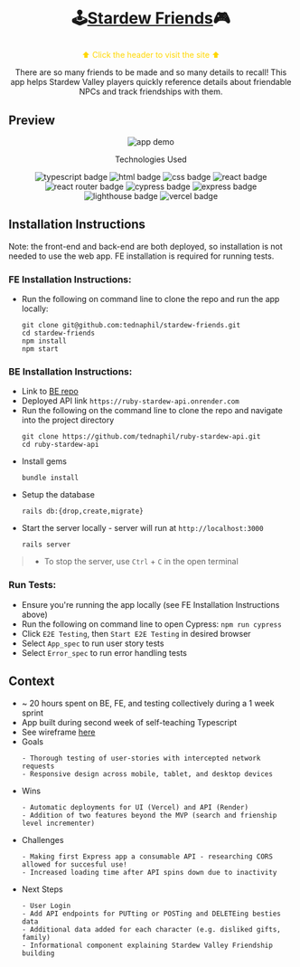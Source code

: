 # <p align="center">🕹️[Stardew Friends](https://stardew-friends.vercel.app/)🎮</p>
<p align="center" style="color: gold">⬆ Click the header to visit the site ⬆</a>

<p align="center">There are so many friends to be made and so many details to recall! This app helps Stardew Valley players quickly reference details about friendable NPCs and track friendships with them.</p>

## Preview
<div align="center">
  <img src=".github/StardewFriends Demo.gif" alt="app demo">

</div>
<p align="center">Technologies Used</p>
<div align="center">
  <img src="https://img.shields.io/badge/TypeScript-3178C6?logo=typescript&logoColor=fff&style=for-the-badge" alt="typescript badge">
  <img src="https://img.shields.io/badge/HTML5-E34F26?logo=html5&logoColor=fff&style=for-the-badge" alt="html badge">
  <img src="https://img.shields.io/badge/CSS3-1572B6?logo=css3&logoColor=fff&style=for-the-badge" alt="css badge">
  <img src="https://img.shields.io/badge/React-61DAFB?logo=react&logoColor=000&style=for-the-badge" alt="react badge">
  <img src="https://img.shields.io/badge/React%20Router-CA4245?logo=reactrouter&logoColor=fff&style=for-the-badge" alt="react router badge">
  <img src="https://img.shields.io/badge/Cypress-69D3A7?logo=cypress&logoColor=fff&style=for-the-badge" alt="cypress badge">
  <img src="https://img.shields.io/badge/Express-000?logo=express&logoColor=fff&style=for-the-badge" alt="express badge">
  <img src="https://img.shields.io/badge/Lighthouse-F44B21?logo=lighthouse&logoColor=fff&style=for-the-badge" alt="lighthouse badge">
  <img src="https://img.shields.io/badge/Vercel-000?logo=vercel&logoColor=fff&style=for-the-badge" alt="vercel badge">
</div>

## Installation Instructions
  Note: the front-end and back-end are both deployed, so installation is not needed to use the web app. FE installation is required for running tests.

### FE Installation Instructions:
- Run the following on command line to clone the repo and run the app locally:
    ```
    git clone git@github.com:tednaphil/stardew-friends.git
    cd stardew-friends
    npm install
    npm start
    ```
### BE Installation Instructions:
- Link to [BE repo](https://github.com/tednaphil/ruby-stardew-api)
- Deployed API link `https://ruby-stardew-api.onrender.com`
- Run the following on the command line to clone the repo and navigate into the project directory
    ```
    git clone https://github.com/tednaphil/ruby-stardew-api.git
    cd ruby-stardew-api
    ```
- Install gems
    ```
    bundle install
    ```
- Setup the database
    ```
    rails db:{drop,create,migrate}
    ```
- Start the server locally - server will run at `http://localhost:3000`
    ```
    rails server
    ```

> - To stop the server, use `Ctrl` + `C` in the open terminal

### Run Tests:
- Ensure you're running the app locally (see FE Installation Instructions above)
- Run the following on command line to open Cypress: `npm run cypress`
- Click `E2E Testing`, then `Start E2E Testing` in desired browser
- Select `App_spec` to run user story tests
- Select `Error_spec` to run error handling tests

## Context
- ~ 20 hours spent on BE, FE, and testing collectively during a 1 week sprint
- App built during second week of self-teaching Typescript
- See wireframe [here](https://github.com/tednaphil/stardew-friends/blob/main/StardewFriends%20Wireframe.png)
- Goals
  ```
  - Thorough testing of user-stories with intercepted network requests
  - Responsive design across mobile, tablet, and desktop devices
  ```
- Wins
  ```
  - Automatic deployments for UI (Vercel) and API (Render)
  - Addition of two features beyond the MVP (search and frienship level incrementer)
  ```
- Challenges
  ```
  - Making first Express app a consumable API - researching CORS allowed for succesful use!
  - Increased loading time after API spins down due to inactivity
  ```
- Next Steps
  ```
  - User Login
  - Add API endpoints for PUTting or POSTing and DELETEing besties data
  - Additional data added for each character (e.g. disliked gifts, family)
  - Informational component explaining Stardew Valley Friendship building
  ```
